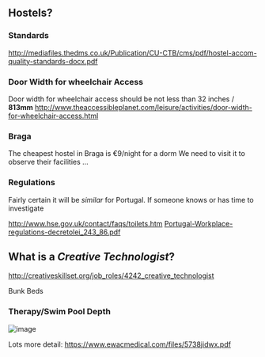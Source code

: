 ## Hostels?

### Standards

http://mediafiles.thedms.co.uk/Publication/CU-CTB/cms/pdf/hostel-accom-quality-standards-docx.pdf

### Door Width for wheelchair Access

Door width for wheelchair access should be not less than 32 inches / **813mm**
http://www.theaccessibleplanet.com/leisure/activities/door-width-for-wheelchair-access.html

### Braga

The cheapest hostel in Braga is €9/night for a dorm
We need to visit it to observe their facilities ...




### Regulations

Fairly certain it will be _similar_ for Portugal.
If someone knows or has time to investigate

http://www.hse.gov.uk/contact/faqs/toilets.htm
[Portugal-Workplace-regulations-decretolei_243_86.pdf](https://github.com/dwyl/phase-two/files/925505/Portugal-Workplace-regulations-decretolei_243_86.pdf)


## What is a _Creative Technologist_?

http://creativeskillset.org/job_roles/4242_creative_technologist

Bunk Beds


### Therapy/Swim Pool Depth

![image](https://cloud.githubusercontent.com/assets/194400/25308000/4efd0104-27a3-11e7-92d4-2daaeaefab98.png)

Lots more detail: https://www.ewacmedical.com/files/5738jidwx.pdf
